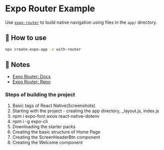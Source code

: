 # Expo Router Example

Use [`expo-router`](https://expo.github.io/router) to build native navigation using files in the `app/` directory.

## 🚀 How to use

```sh
npx create-expo-app -e with-router
```

## 📝 Notes

- [Expo Router: Docs](https://expo.github.io/router)
- [Expo Router: Repo](https://github.com/expo/router)


### Steps of building the project
1. Basic tags of React Native(Screenshots)
2. Starting with the project - creating the app directory, _layout.js, index.js
3. npm i expo-font axios react-native-dotenv
4. npm i -g expo-cli
5. Downloading the starter packs
6. Creating the basic structure of Home Page
7. Creating the ScreenHeaderBtn component
8. Creating the Welcome component
